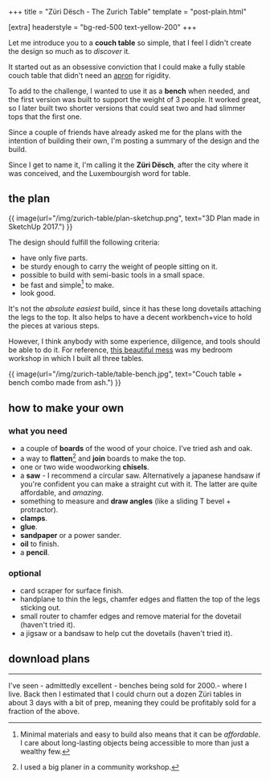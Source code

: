 +++
title = "Züri Dësch - The Zurich Table"
template = "post-plain.html"

[extra]
headerstyle = "bg-red-500 text-yellow-200"
+++


Let me introduce you to a **couch table** so simple, that I feel I didn't create the design so much as to _discover_ it.

It started out as an obsessive conviction that I could make a fully stable couch table that didn't need an [apron](https://www.google.com/search?tbm=isch&q=table+apron) for rigidity.

To add to the challenge, I wanted to use it as a **bench** when needed, and the first version was built to support the weight of 3 people. It worked great, so I later built two shorter versions that could seat two and had slimmer tops that the first one.

Since a couple of friends have already asked me for the plans with the intention of building their own, I'm posting a summary of the design and the build.


Since I get to name it, I'm calling it the **Züri Dësch**, after the city where it was conceived, and the Luxembourgish word for table.


## the plan

{{ image(url="/img/zurich-table/plan-sketchup.png", text="3D Plan made in SketchUp 2017.") }}

The design should fulfill the following criteria:

- have only five parts.
- be sturdy enough to carry the weight of people sitting on it.
- possible to build with semi-basic tools in a small space.
- be fast and simple[^1] to make.
- look good.

It's not the _absolute easiest_ build, since it has these long dovetails attaching the legs to the top. It also helps to have a decent workbench+vice to hold the pieces at various steps.

However, I think anybody with some experience, diligence, and tools should be able to do it. For reference, [this beautiful mess](/img/zurich-table/bedroom-workshop2.jpg) was my bedroom workshop in which I built all three tables.

{{ image(url="/img/zurich-table/table-bench.jpg", text="Couch table + bench combo made from ash.") }}


## how to make your own

### what you need

- a couple of **boards** of the wood of your choice. I've tried ash and oak.
- a way to **flatten**[^2] and **join** boards to make the top.
- one or two wide woodworking **chisels**.
- a **saw** - I recommend a circular saw. Alternatively a japanese handsaw if you're confident you can make a straight cut with it. The latter are quite affordable, and *amazing*.
- something to measure and **draw angles** (like a sliding T bevel + protractor).
- **clamps**.
- **glue**.
- **sandpaper** or a power sander.
- **oil** to finish.
- a **pencil**.


### optional

- card scraper for surface finish.
- handplane to thin the legs, chamfer edges and flatten the top of the legs sticking out.
- small router to chamfer edges and remove material for the dovetail (haven't tried it).
- a jigsaw or a bandsaw to help cut the dovetails (haven't tried it).


## download plans


---

[^1]: Minimal materials and easy to build also means that it can be _affordable_. I care about long-lasting objects being accessible to more than just a wealthy few.
<p>
I've seen - admittedly excellent - benches being sold for 2000.- where I live. Back then I estimated that I could churn out a dozen Züri tables in about 3 days with a bit of prep, meaning they could be profitably sold for a fraction of the above.
</p>

[^2]: I used a big planer in a community workshop.

<!-- [^99]: [reddit thread](https://old.reddit.com/r/woodworking/comments/6n107g/im_making_these_minimalist_couch_tables_this_is/) -->
